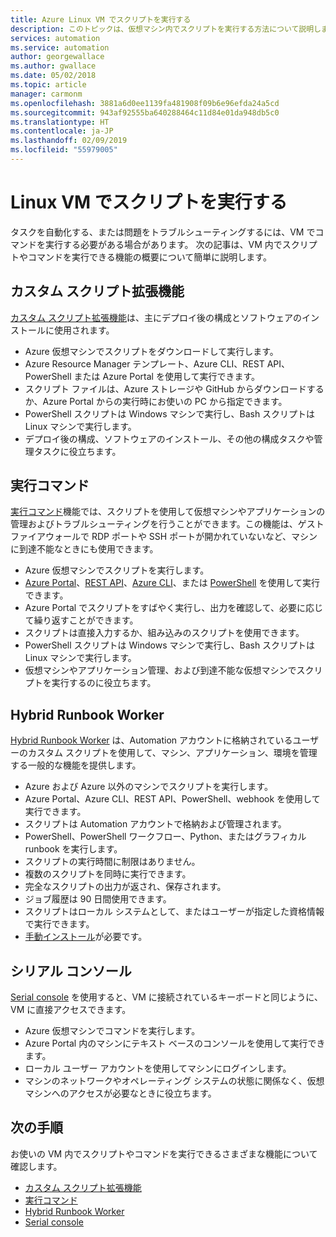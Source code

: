 ```yaml
---
title: Azure Linux VM でスクリプトを実行する
description: このトピックは、仮想マシン内でスクリプトを実行する方法について説明します
services: automation
ms.service: automation
author: georgewallace
ms.author: gwallace
ms.date: 05/02/2018
ms.topic: article
manager: carmonm
ms.openlocfilehash: 3881a6d0ee1139fa481908f09b6e96efda24a5cd
ms.sourcegitcommit: 943af92555ba640288464c11d84e01da948db5c0
ms.translationtype: HT
ms.contentlocale: ja-JP
ms.lasthandoff: 02/09/2019
ms.locfileid: "55979005"
---
```

# <a name="run-scripts-in-your-linux-vm"></a>Linux VM でスクリプトを実行する

タスクを自動化する、または問題をトラブルシューティングするには、VM でコマンドを実行する必要がある場合があります。 次の記事は、VM 内でスクリプトやコマンドを実行できる機能の概要について簡単に説明します。

## <a name="custom-script-extension"></a>カスタム スクリプト拡張機能

[カスタム スクリプト拡張機能](../extensions/custom-script-linux.md)は、主にデプロイ後の構成とソフトウェアのインストールに使用されます。

* Azure 仮想マシンでスクリプトをダウンロードして実行します。
* Azure Resource Manager テンプレート、Azure CLI、REST API、PowerShell または Azure Portal を使用して実行できます。
* スクリプト ファイルは、Azure ストレージや GitHub からダウンロードするか、Azure Portal からの実行時にお使いの PC から指定できます。
* PowerShell スクリプトは Windows マシンで実行し、Bash スクリプトは Linux マシンで実行します。
* デプロイ後の構成、ソフトウェアのインストール、その他の構成タスクや管理タスクに役立ちます。

## <a name="run-command"></a>実行コマンド

[実行コマンド](run-command.md)機能では、スクリプトを使用して仮想マシンやアプリケーションの管理およびトラブルシューティングを行うことができます。この機能は、ゲスト ファイアウォールで RDP ポートや SSH ポートが開かれていないなど、マシンに到達不能なときにも使用できます。

* Azure 仮想マシンでスクリプトを実行します。
* [Azure Portal](run-command.md)、[REST API](/rest/api/compute/virtual%20machines%20run%20commands/runcommand)、[Azure CLI](/cli/azure/vm/run-command?view=azure-cli-latest#az-vm-run-command-invoke)、または [PowerShell](https://docs.microsoft.com/powershell/module/az.compute/invoke-azvmruncommand) を使用して実行できます。
* Azure Portal でスクリプトをすばやく実行し、出力を確認して、必要に応じて繰り返すことができます。
* スクリプトは直接入力するか、組み込みのスクリプトを使用できます。
* PowerShell スクリプトは Windows マシンで実行し、Bash スクリプトは Linux マシンで実行します。
* 仮想マシンやアプリケーション管理、および到達不能な仮想マシンでスクリプトを実行するのに役立ちます。

## <a name="hybrid-runbook-worker"></a>Hybrid Runbook Worker

[Hybrid Runbook Worker](../../automation/automation-hybrid-runbook-worker.md) は、Automation アカウントに格納されているユーザーのカスタム スクリプトを使用して、マシン、アプリケーション、環境を管理する一般的な機能を提供します。

* Azure および Azure 以外のマシンでスクリプトを実行します。
* Azure Portal、Azure CLI、REST API、PowerShell、webhook を使用して実行できます。
* スクリプトは Automation アカウントで格納および管理されます。
* PowerShell、PowerShell ワークフロー、Python、またはグラフィカル runbook を実行します。
* スクリプトの実行時間に制限はありません。
* 複数のスクリプトを同時に実行できます。
* 完全なスクリプトの出力が返され、保存されます。
* ジョブ履歴は 90 日間使用できます。
* スクリプトはローカル システムとして、またはユーザーが指定した資格情報で実行できます。
* [手動インストール](../../automation/automation-windows-hrw-install.md)が必要です。

## <a name="serial-console"></a>シリアル コンソール

[Serial console](serial-console.md) を使用すると、VM に接続されているキーボードと同じように、VM に直接アクセスできます。

* Azure 仮想マシンでコマンドを実行します。
* Azure Portal 内のマシンにテキスト ベースのコンソールを使用して実行できます。
* ローカル ユーザー アカウントを使用してマシンにログインします。
* マシンのネットワークやオペレーティング システムの状態に関係なく、仮想マシンへのアクセスが必要なときに役立ちます。

## <a name="next-steps"></a>次の手順

お使いの VM 内でスクリプトやコマンドを実行できるさまざまな機能について確認します。

* [カスタム スクリプト拡張機能](../extensions/custom-script-linux.md)
* [実行コマンド](run-command.md)
* [Hybrid Runbook Worker](../../automation/automation-hybrid-runbook-worker.md)
* [Serial console](serial-console.md)